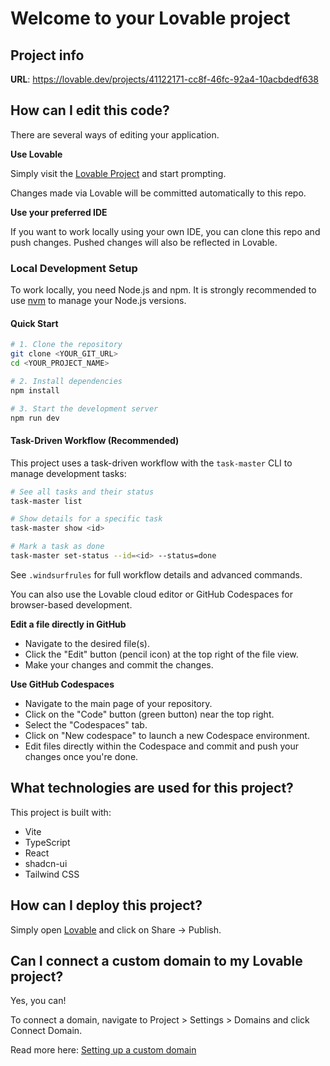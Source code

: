 # Welcome to your Lovable project

## Project info

**URL**: https://lovable.dev/projects/41122171-cc8f-46fc-92a4-10acbdedf638

## How can I edit this code?

There are several ways of editing your application.

**Use Lovable**

Simply visit the [Lovable Project](https://lovable.dev/projects/41122171-cc8f-46fc-92a4-10acbdedf638) and start prompting.

Changes made via Lovable will be committed automatically to this repo.

**Use your preferred IDE**

If you want to work locally using your own IDE, you can clone this repo and push changes. Pushed changes will also be reflected in Lovable.

### Local Development Setup

To work locally, you need Node.js and npm. It is strongly recommended to use [nvm](https://github.com/nvm-sh/nvm#installing-and-updating) to manage your Node.js versions.

#### Quick Start

```sh
# 1. Clone the repository
git clone <YOUR_GIT_URL>
cd <YOUR_PROJECT_NAME>

# 2. Install dependencies
npm install

# 3. Start the development server
npm run dev
```

#### Task-Driven Workflow (Recommended)
This project uses a task-driven workflow with the `task-master` CLI to manage development tasks:

```sh
# See all tasks and their status
task-master list

# Show details for a specific task
task-master show <id>

# Mark a task as done
task-master set-status --id=<id> --status=done
```

See `.windsurfrules` for full workflow details and advanced commands.

You can also use the Lovable cloud editor or GitHub Codespaces for browser-based development.


**Edit a file directly in GitHub**

- Navigate to the desired file(s).
- Click the "Edit" button (pencil icon) at the top right of the file view.
- Make your changes and commit the changes.

**Use GitHub Codespaces**

- Navigate to the main page of your repository.
- Click on the "Code" button (green button) near the top right.
- Select the "Codespaces" tab.
- Click on "New codespace" to launch a new Codespace environment.
- Edit files directly within the Codespace and commit and push your changes once you're done.

## What technologies are used for this project?

This project is built with:

- Vite
- TypeScript
- React
- shadcn-ui
- Tailwind CSS

## How can I deploy this project?

Simply open [Lovable](https://lovable.dev/projects/41122171-cc8f-46fc-92a4-10acbdedf638) and click on Share -> Publish.

## Can I connect a custom domain to my Lovable project?

Yes, you can!

To connect a domain, navigate to Project > Settings > Domains and click Connect Domain.

Read more here: [Setting up a custom domain](https://docs.lovable.dev/tips-tricks/custom-domain#step-by-step-guide)

